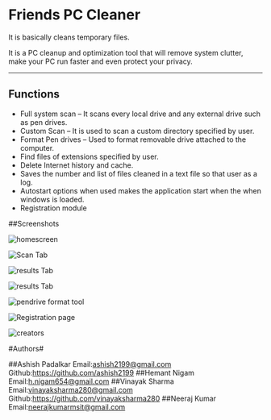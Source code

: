 Friends PC Cleaner
=========

It is basically cleans temporary files.

It is a PC cleanup and optimization tool that will remove system clutter, make your PC run faster and even protect your privacy. 

----------

## Functions ##

- Full system scan – It scans every local drive and any external drive such as pen drives.
- Custom Scan – It is used to scan a custom directory specified by user.
- Format Pen drives – Used to format removable drive attached to the computer.
- Find files of extensions specified by user.
- Delete Internet history and cache.   
- Saves the number and list of files cleaned in a text file so that user as a log.
- Autostart options when used makes the application start when the when windows is loaded.
- Registration module

##Screenshots

![homescreen](http://i.imgur.com/B0XAdZX.png)
 
![Scan Tab](http://i.imgur.com/Jpb4mRi.png)

![results Tab](http://i.imgur.com/eFPifMj.png)

![results Tab](http://i.imgur.com/GM46Vwa.png)

![pendrive format tool](http://i.imgur.com/l2BwNdf.png)

![Registration page](http://i.imgur.com/OmE9l0z.png)

![creators ](http://i.imgur.com/JlBRmfT.png?1) 

#Authors#

##Ashish Padalkar Email:ashish2199@gmail.com Github:https://github.com/ashish2199
##Hemant Nigam    Email:h.nigam654@gmail.com
##Vinayak Sharma  Email:vinayaksharma280@gmail.com Github:https://github.com/vinayaksharma280
##Neeraj Kumar    Email:neerajkumarmsit@gmail.com
